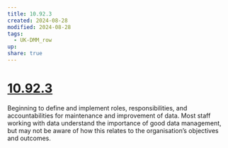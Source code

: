 ```yaml
---
title: 10.92.3
created: 2024-08-28
modified: 2024-08-28
tags:
  - UK-DMM_row
up: 
share: true
---
```

# [10.92.3](10.92.3.md)

Beginning to define and implement roles, responsibilities, and accountabilities for maintenance and improvement of data. Most staff working with data understand the importance of good data management, but may not be aware of how this relates to the organisation’s objectives and outcomes.
